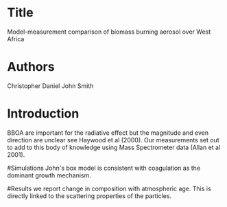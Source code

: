 # Title
Model-measurement comparison of biomass burning aerosol
over West Africa

# Authors
Christopher Daniel
John Smith

# Introduction
BBOA are important for the radiative effect
but the magnitude and even direction are unclear
see Haywood et al (2000).
Our measurements set out to add to this
body of knowledge using Mass Spectrometer data
(Allan et al 2001).

#Simulations
John's box model is consistent with coagulation
as the dominant growth mechanism.

#Results
we report change in composition with atmospheric age.
This is directly linked to the scattering properties
of the particles.